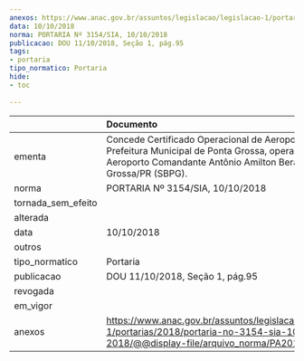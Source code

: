 ```yaml
---
anexos: https://www.anac.gov.br/assuntos/legislacao/legislacao-1/portarias/2018/portaria-no-3154-sia-10-10-2018/@@display-file/arquivo_norma/PA2018-3154.pdf
data: 10/10/2018
norma: PORTARIA Nº 3154/SIA, 10/10/2018
publicacao: DOU 11/10/2018, Seção 1, pág.95
tags:
- portaria
tipo_normatico: Portaria
hide: 
- toc 
 
---
```


|                    | Documento                                                                                                                                                               |
|:-------------------|:------------------------------------------------------------------------------------------------------------------------------------------------------------------------|
| ementa             | Concede Certificado Operacional de Aeroporto à Prefeitura Municipal de Ponta Grossa, operador do Aeroporto Comandante Antônio Amilton Beraldo - Ponta Grossa/PR (SBPG). |
| norma              | PORTARIA Nº 3154/SIA, 10/10/2018                                                                                                                                        |
| tornada_sem_efeito |                                                                                                                                                                         |
| alterada           |                                                                                                                                                                         |
| data               | 10/10/2018                                                                                                                                                              |
| outros             |                                                                                                                                                                         |
| tipo_normatico     | Portaria                                                                                                                                                                |
| publicacao         | DOU 11/10/2018, Seção 1, pág.95                                                                                                                                         |
| revogada           |                                                                                                                                                                         |
| em_vigor           |                                                                                                                                                                         |
| anexos             | https://www.anac.gov.br/assuntos/legislacao/legislacao-1/portarias/2018/portaria-no-3154-sia-10-10-2018/@@display-file/arquivo_norma/PA2018-3154.pdf                    |